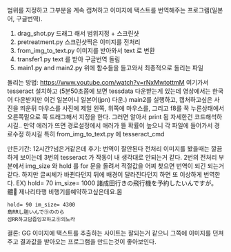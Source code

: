 범위를 지정하고 그부분을 계속 캡쳐하고 이미지에 택스트를 번역해주는 프로그램(일본어, 구글번역).
1. drag_shot.py 드래그 해서 범위지정 + 스크린샷
2. pretreatment.py 스크린샷찍은 이미지를 전처리
3. from_img_to_text.py 이미지를 받아와서 text 로 변환
4. transfer1.py text 를 받아 구글번역 돌림
5. main1.py and main2.py 위에 함수들을 들고와서 최종적으로 돌리는 파일

돌리는 방법:
https://www.youtube.com/watch?v=rNxMwtottmM 여기가서 tesseract 설치하고
(5분50초쯤에 보면 tessdata 다운받는게 있는데 영상에서는 한국어 다운받지만 이건 일본어니 일본어(jpn) 다운.)
main2를 실행하고, 캡처하고싶은 사진을 띄운뒤 마우스를 사진에 제일 왼쪽, 위쪽에 마우스를,
그리고 f8를 꾹 누른상태에서 오른쪽밑으로 쭉 드래그해서 지정을 한다.
그러면 알아서 print 됨 자세한건 코드해석하시길..
만약 에러가 뜨면 경로설정에서 애러가 뜰 확률이 높으니 각 파일에 들어가서 경로수정 하시길 특히 from_img_to_text.py 에 tesseract_cmd

만든기간: 12시간?넘은거같은데
후기: 번역이 잘안된다 전처리 이미지를 봤을때는 깔끔하게 보이는데
3번의 tesseract 가 작동이 내 생각대로 안되는거 같다.
2번의 전처리 부분에서 img_size 와 hold 를 for 문을 돌려서 적절값을 어찌 찾으면 번역이 되긴 되는거같다.
하지만 글씨체가 바뀐다던지 뒤에 배경이 달라진다던지 하면 또 이상하게 번역한다.
EX)
    hold= 70 im_size= 1000
    諸成田行きの飛行機を予約したいんですが。體
    제나리타행 비행기를예약하고싶은데요.몸

    hold= 90 im_size= 4300
    島RRし胆いんで⑨ののら
    섬RR하고담즙잉꼬하고⑨의노라
결론: GG
이미지에 택스트를 추출하는 사이트는 잘되는거 같으니 그쪽에 이미지를 던져주고 결과값을 받아오는 프로그램을 만드는것이 좋아보인다.

